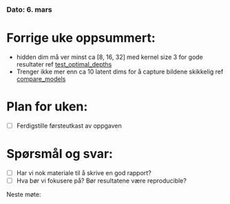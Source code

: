 ### Dato: 6. mars

# Forrige uke oppsummert:
- hidden dim må ver minst ca [8, 16, 32] med kernel size 3 for gode resultater ref [test_optimal_depths](../../test_optimal_depths.ipynb)
- Trenger ikke mer enn ca 10 latent dims for å capture bildene skikkelig ref [compare_models](../../compare_models.ipynb)

# Plan for uken:
- [ ] Ferdigstille førsteutkast av oppgaven

# Spørsmål og svar:
- [ ] Har vi nok materiale til å skrive en god rapport?
- [ ] Hva bør vi fokusere på? Bør resultatene være reproducible?

Neste møte: 